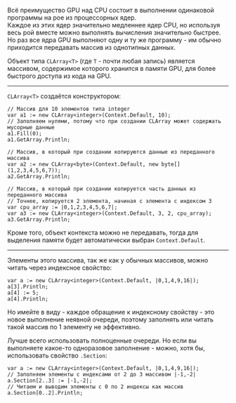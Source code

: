 


Всё преимущество GPU над CPU состоит в выполнении одинаковой программы на рое из процессорных ядер.\
Каждое из этих ядер значительно медленнее ядер CPU, но используя весь рой вместе можно выполнять вычисления значительно быстрее.\
Но раз все ядра GPU выполняют одну и ту же программу - им обычно приходится передавать массив из однотипных данных.

Объект типа `CLArray<T>` (где `T` - почти любая запись) является массивом, содержимое которого хранится в памяти GPU, для более быстрого доступа из кода на GPU.

---

`CLArray<T>` создаётся конструктором:

```
// Массив для 10 элементов типа integer
var a1 := new CLArray<integer>(Context.Default, 10);
// Заполняем нулями, потому что при создании CLArray может содержать мусорные данные
a1.Fill(0);
a1.GetArray.Println;

// Массив, в который при создании копируются данные из переданного массива
var a2 := new CLArray<byte>(Context.Default, new byte[](1,2,3,4,5,6,7));
a2.GetArray.Println;

// Массив, в который при создании копируется часть данных из переданного массива
// Точнее, копируется 2 элемента, начиная с элемента с индексом 3
var cpu_array := |0,1,2,3,4,5,6,7|;
var a3 := new CLArray<integer>(Context.Default, 3, 2, cpu_array);
a3.GetArray.Println;
```
Кроме того, объект контекста можно не передавать, тогда для выделения памяти будет автоматически выбран `Context.Default`.

---

Элементы этого массива, так же как у обычных массивов, можно читать через индексное свойство:
```
var a := new CLArray<integer>(Context.Default, |0,1,4,9,16|);
a[3].Println;
a[4] := 5;
a[4].Println;
```
Но имейте в виду - каждое обращение к индексному свойству - это новое выполнение неявной очереди, поэтому заполнять или читать такой массив по 1 элементу не эффективно.

Лучше всего использовать полноценные очереди. Но если вы выполняете какое-то одноразовое заполнение - можно, хотя бы, использовать свойство `.Section`:
```
var a := new CLArray<integer>(Context.Default, |0,1,4,9,16|);
// Заполняем элементы с индексами от 2 до 3 массивом |-1,-2|
a.Section[2..3] := |-1,-2|;
// Читаем и выводим элементы с 0 по 2 индексы как массив
a.Section[0..2].Println;
```

